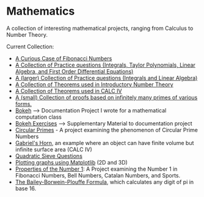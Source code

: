 # Mathematics 
A collection of interesting mathematical projects, ranging from Calculus to Number Theory. 

Current Collection: 

- [A Curious Case of Fibonacci Numbers](https://github.com/mattyuen918/mathematics/blob/master/A%20Curious%20Case%20of%20Fibonacci%20Numbers.ipynb) 
- [A Collection of Practice questions (Integrals, Taylor Polynomials, Linear Algebra, and First Order Differential Equations)](https://github.com/mattyuen918/mathematics/blob/master/Exercises%2B(Feb%2B27-Mar%2B17).ipynb)
- [A (larger) Collection of Practice questions (Integrals and Linear Algebra)](https://github.com/mattyuen918/mathematics/blob/master/Integrals%20and%20Matricies.ipynb)
- [A Collection of Theorems used in Introductory Number Theory](https://github.com/mattyuen918/mathematics/blob/master/NBT_Important%20Theorems.ipynb)
- [A Collection of Theorems used in CALC IV](https://github.com/mattyuen918/mathematics/blob/master/MATH%20317%20Equations%20.ipynb)
- [A (small) Collection of proofs based on infinitely many primes of various forms.](https://github.com/mattyuen918/mathematics/blob/master/Infinitely%20Many%20Primes.ipynb)
- [Bokeh](https://github.com/mattyuen918/mathematics/blob/master/bokeh.ipynb) --> Documentation Project I wrote for a mathematical computation class
- [Bokeh Exercises](https://github.com/mattyuen918/mathematics/blob/master/bokeh%2Bexercises.ipynb) --> Supplementary Material to documentation project
- [Circular Primes](https://github.com/mattyuen918/mathematics/blob/master/Circular%20Primes%20.ipynb) - A project examining the phenomenon of Circular Prime Numbers 
- [Gabriel's Horn](https://github.com/mattyuen918/mathematics/blob/master/Finite%20Volume%20Infinite%20Surface%20Area%20.ipynb), an example where an object can have finite volume but infinite surface area (CALC IV) 
- [Quadratic Sieve Questions](https://github.com/mattyuen918/mathematics/blob/master/Quadratic%20Sieve.ipynb)
- [Plotting graphs using Matplotlib](https://github.com/mattyuen918/mathematics/blob/master/Matplotlib%20Functions%20.ipynb) (2D and 3D) 
- [Properties of the Number 1](https://github.com/mattyuen918/mathematics/blob/master/Properties%20of%20the%20Number%201%20.ipynb): A Project examining the Number 1 in Fibonacci Numbers, Bell Numbers, Catalan Numbers, and Sports. 
- [The Bailey-Borwein-Plouffe Formula](https://github.com/mattyuen918/mathematics/blob/master/The%20Bailey-Borwein-Plouffe%20formula.ipynb), which calculates any digit of pi in base 16. 


